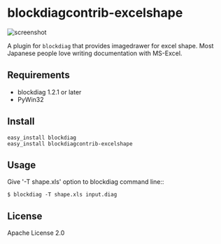 blockdiagcontrib-excelshape
===========================

![screenshot](https://raw.github.com/RealWorlds/blockdiagcontrib-excelshape/master/misc/screenshot.png)

A plugin for `blockdiag` that provides imagedrawer for excel shape.
Most Japanese people love writing documentation with MS-Excel.

Requirements
---------------------------

 * blockdiag 1.2.1 or later
 * PyWin32

Install
---------------------------

    easy_install blockdiag
    easy_install blockdiagcontrib-excelshape

Usage
---------------------------

Give '-T shape.xls' option to blockdiag command line::

    $ blockdiag -T shape.xls input.diag

License
--------------

Apache License 2.0

